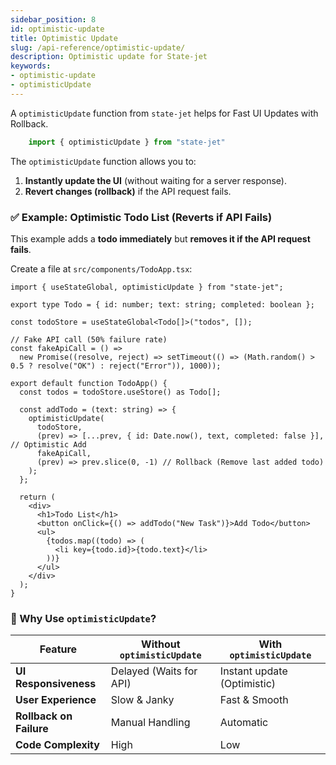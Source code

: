 ```yaml
---
sidebar_position: 8
id: optimistic-update
title: Optimistic Update
slug: /api-reference/optimistic-update/
description: Optimistic update for State-jet
keywords:
- optimistic-update
- optimisticUpdate
---
```


A `optimisticUpdate` function from `state-jet` helps for Fast UI Updates with Rollback.

```jsx
    import { optimisticUpdate } from "state-jet"
```

The `optimisticUpdate` function allows you to:

1. **Instantly update the UI** (without waiting for a server response).
2. **Revert changes (rollback)** if the API request fails.


### ✅ Example: Optimistic Todo List (Reverts if API Fails)

This example adds a **todo immediately** but **removes it if the API request fails**.

Create a file at `src/components/TodoApp.tsx`:

```tsx title="src/components/TodoApp.tsx"
import { useStateGlobal, optimisticUpdate } from "state-jet";

export type Todo = { id: number; text: string; completed: boolean };

const todoStore = useStateGlobal<Todo[]>("todos", []);

// Fake API call (50% failure rate)
const fakeApiCall = () =>
  new Promise((resolve, reject) => setTimeout(() => (Math.random() > 0.5 ? resolve("OK") : reject("Error")), 1000));

export default function TodoApp() {
  const todos = todoStore.useStore() as Todo[];

  const addTodo = (text: string) => {
    optimisticUpdate(
      todoStore,
      (prev) => [...prev, { id: Date.now(), text, completed: false }], // Optimistic Add
      fakeApiCall,
      (prev) => prev.slice(0, -1) // Rollback (Remove last added todo)
    );
  };

  return (
    <div>
      <h1>Todo List</h1>
      <button onClick={() => addTodo("New Task")}>Add Todo</button>
      <ul>
        {todos.map((todo) => (
          <li key={todo.id}>{todo.text}</li>
        ))}
      </ul>
    </div>
  );
}
```

### 🎯 Why Use `optimisticUpdate`?

| Feature                 | Without `optimisticUpdate` | With `optimisticUpdate`     |
| ----------------------- | -------------------------- | --------------------------- |
| **UI Responsiveness**   | Delayed (Waits for API)    | Instant update (Optimistic) |
| **User Experience**     | Slow & Janky               | Fast & Smooth               |
| **Rollback on Failure** | Manual Handling            | Automatic                   |
| **Code Complexity**     | High                       | Low                         |
